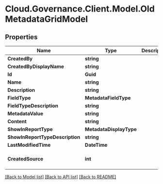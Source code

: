 # Cloud.Governance.Client.Model.OldMetadataGridModel
## Properties

Name | Type | Description | Notes
------------ | ------------- | ------------- | -------------
**CreatedBy** | **string** |  | [optional] 
**CreatedByDisplayName** | **string** |  | [optional] 
**Id** | **Guid** |  | [optional] 
**Name** | **string** |  | [optional] 
**Description** | **string** |  | [optional] 
**FieldType** | **MetadataFieldType** |  | [optional] 
**FieldTypeDescription** | **string** |  | [optional] 
**MetadataValue** | **string** |  | [optional] 
**Content** | **string** |  | [optional] 
**ShowInReportType** | **MetadataDisplayType** |  | [optional] 
**ShowInReportTypeDescription** | **string** |  | [optional] 
**LastModifiedTime** | **DateTime** |  | [optional] 
**CreatedSource** | **int** |  | [optional] [default to 0]

[[Back to Model list]](../README.md#documentation-for-models) [[Back to API list]](../README.md#documentation-for-api-endpoints) [[Back to README]](../README.md)

